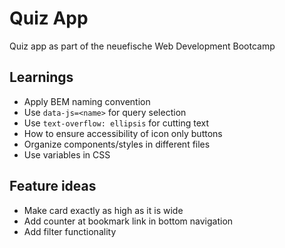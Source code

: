 # Quiz App

Quiz app as part of the neuefische Web Development Bootcamp

## Learnings

-   Apply BEM naming convention
-   Use `data-js=<name>` for query selection
-   Use `text-overflow: ellipsis` for cutting text
-   How to ensure accessibility of icon only buttons
-   Organize components/styles in different files
-   Use variables in CSS

## Feature ideas

-   Make card exactly as high as it is wide
-   Add counter at bookmark link in bottom navigation
-   Add filter functionality
